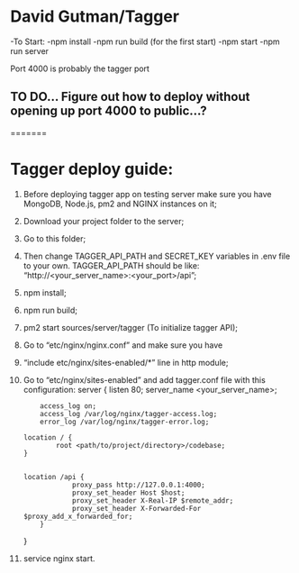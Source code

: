 # David Gutman/Tagger

-To Start:
-npm install
-npm run build (for the first start)
-npm start
-npm run server




Port 4000 is probably the tagger port


## TO DO... Figure out how to deploy without opening up port 4000 to public...?
=======
# Tagger deploy guide:
1. Before deploying tagger app on testing server make sure you have MongoDB, Node.js, pm2 and NGINX instances on it;
2. Download your project folder to the server;
3. Go to this folder;
4. Then change TAGGER_API_PATH and SECRET_KEY variables in .env file to your own. TAGGER_API_PATH should be like: “http://<your_server_name>:<your_port>/api”;
5. npm install;
6. npm run build;
7. pm2 start sources/server/tagger (To initialize tagger API);
8. Go to “etc/nginx/nginx.conf” and make sure you have
9. “include etc/nginx/sites-enabled/*” line in http module;
10. Go to “etc/nginx/sites-enabled” and add tagger.conf file with this configuration:
    server {
        listen 80;
        server_name <your_server_name>;

            access_log on;
            access_log /var/log/nginx/tagger-access.log;
            error_log /var/log/nginx/tagger-error.log;

        location / {
                root <path/to/project/directory>/codebase;
        }


        location /api {
                    proxy_pass http://127.0.0.1:4000;
                    proxy_set_header Host $host;
                    proxy_set_header X-Real-IP $remote_addr;
                    proxy_set_header X-Forwarded-For $proxy_add_x_forwarded_for;
            }
    }

11. service nginx start.

